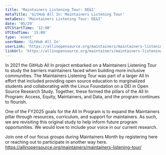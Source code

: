 ```yaml
---
title: 'Maintainers Listening Tour: DE&I'
metaTitle: 'GitHub All In: Maintainers Listening Tour'
metaDesc: 'Maintainers Listening Tour: DE&I'
date: '05/29'
UTCStartTime: '12:00'
UTCEndTime: '15:00'
type: 'event'
userName: 'GitHub All In'
userLink: 'https://allinopensource.org/maintainers/maintainers-listening-tour/'
linkUrl: 'https://allinopensource.org/maintainers/maintainers-listening-tour/'
---
```


In 2021 the GitHub All In project embarked on a Maintainers Listening Tour to study the barriers maintainers faced when building more inclusive communities. The Maintainers Listening Tour was part of a larger All In effort that included providing open source education to marginalized students and collaborating with the Linux Foundation on a DEI in Open Source Research Study. Together, these formed the pillars of the All In Program: Access, Equity, Maintainers, and Data, and the program continues to flourish.

One of the FY2025 goals for the All In Program is to expand the Maintainers pillar through resources, curriculum, and support for maintainers. As such, we are revisiting this original study to help inform future program opportunities. We would love to include your voice in our current research.

Join one of our focus groups during Maintainers Month by registering here or reaching out to participate in another way here.
https://allinopensource.org/maintainers/maintainers-listening-tour/
